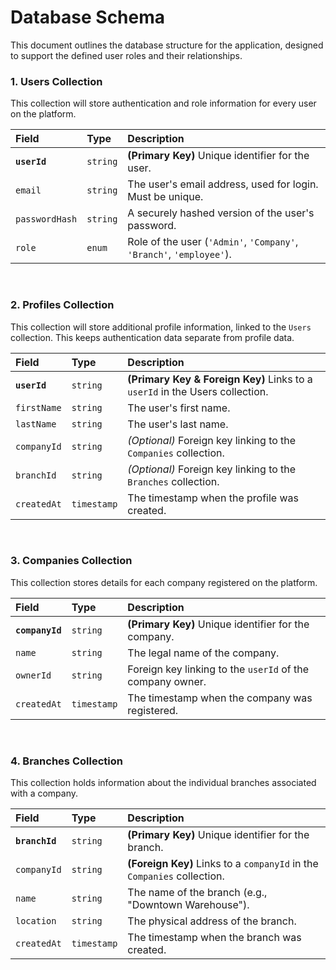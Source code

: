 # Database Schema

This document outlines the database structure for the application, designed to support the defined user roles and their relationships.

### 1. Users Collection

This collection will store authentication and role information for every user on the platform.

| Field | Type | Description |
| :--- | :--- | :--- |
| **`userId`** | `string` | **(Primary Key)** Unique identifier for the user. |
| `email` | `string` | The user's email address, used for login. Must be unique. |
| `passwordHash` | `string` | A securely hashed version of the user's password. |
| `role` | `enum` | Role of the user (`'Admin'`, `'Company'`, `'Branch'`, `'employee'`). |

<br>

### 2. Profiles Collection

This collection will store additional profile information, linked to the `Users` collection. This keeps authentication data separate from profile data.

| Field | Type | Description |
| :--- | :--- | :--- |
| **`userId`** | `string` | **(Primary Key & Foreign Key)** Links to a `userId` in the Users collection. |
| `firstName` | `string` | The user's first name. |
| `lastName` | `string` | The user's last name. |
| `companyId` | `string` | *(Optional)* Foreign key linking to the `Companies` collection. |
| `branchId` | `string` | *(Optional)* Foreign key linking to the `Branches` collection. |
| `createdAt` | `timestamp` | The timestamp when the profile was created. |

<br>

### 3. Companies Collection

This collection stores details for each company registered on the platform.

| Field | Type | Description |
| :--- | :--- | :---- |
| **`companyId`** | `string` | **(Primary Key)** Unique identifier for the company. |
| `name` | `string` | The legal name of the company. |
| `ownerId` | `string` | Foreign key linking to the `userId` of the company owner. |
| `createdAt` | `timestamp` | The timestamp when the company was registered. |

<br>

### 4. Branches Collection

This collection holds information about the individual branches associated with a company.

| Field | Type | Description |
| :--- | :--- | :---- |
| **`branchId`** | `string` | **(Primary Key)** Unique identifier for the branch. |
| `companyId` | `string` | **(Foreign Key)** Links to a `companyId` in the `Companies` collection. |
| `name` | `string` | The name of the branch (e.g., "Downtown Warehouse"). |
| `location` | `string` | The physical address of the branch. |
| `createdAt` | `timestamp` | The timestamp when the branch was created. |
